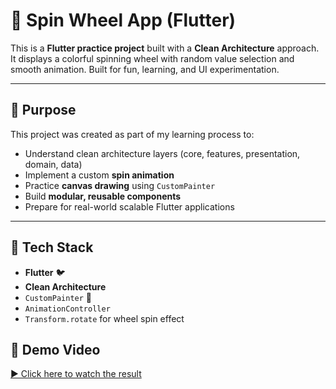 # 🎯 Spin Wheel App (Flutter)

This is a **Flutter practice project** built with a **Clean Architecture** approach. It displays a colorful spinning wheel with random value selection and smooth animation. Built for fun, learning, and UI experimentation.

---

## 🧠 Purpose

This project was created as part of my learning process to:

- Understand clean architecture layers (core, features, presentation, domain, data)
- Implement a custom **spin animation**
- Practice **canvas drawing** using `CustomPainter`
- Build **modular, reusable components**
- Prepare for real-world scalable Flutter applications

---

## 🔧 Tech Stack

- **Flutter** 🐦
- **Clean Architecture**
- `CustomPainter` 🎨
- `AnimationController`
- `Transform.rotate` for wheel spin effect


## 🎥 Demo Video

[▶️ Click here to watch the result](assets/demo/spin_result.mp4)




